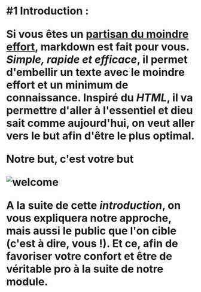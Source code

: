 
<h1> #1 Introduction :
    
Si vous êtes un **[partisan du moindre effort](https://i.imgur.com/0Y0dV0y.gif)**, markdown est fait pour vous. *Simple, rapide et efficace*, il permet d'embellir un texte avec le moindre effort et un minimum de connaissance. Inspiré du *HTML*, il va permettre d'aller à l'essentiel et dieu sait comme aujourd'hui, on veut aller vers le but afin d'être le plus optimal.

**Notre but, c'est votre but**

![welcome](https://i.imgur.com/2kYBWu9.gif "welcome")

A la suite de cette *introduction*, on vous expliquera notre approche, mais aussi le public que l'on cible (c'est à dire, vous !). 
Et ce, afin de favoriser votre confort et être de véritable pro à la suite de notre module.

